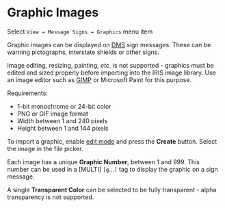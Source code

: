 # Graphic Images

Select `View ➔ Message Signs ➔ Graphics` menu item

Graphic images can be displayed on [DMS] sign messages.  These can be warning
pictographs, interstate shields or other signs.

Image editing, resizing, painting, *etc.* is not supported - graphics must be
edited and sized properly before importing into the IRIS image library.  Use an
image editor such as [GIMP] or Microsoft Paint for this purpose.

Requirements:

- 1-bit monochrome or 24-bit color
- PNG or GIF image format
- Width between 1 and 240 pixels
- Height between 1 and 144 pixels

To import a graphic, enable [edit mode] and press the **Create** button.
Select the image in the file picker.

Each image has a unique **Graphic Number**, between 1 and 999.  This number
can be used in a [MULTI] `[g`...`]` tag to display the graphic on a sign
message.

A single **Transparent Color** can be selected to be fully transparent - alpha
transparency is not supported. 


[DMS]: dms.html
[edit mode]: user_interface.html#edit-mode
[GIMP]: https://www.gimp.org/